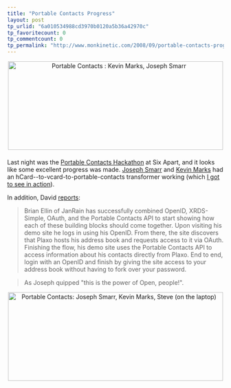 ```yaml
---
title: "Portable Contacts Progress"
layout: post
tp_urlid: "6a010534988cd3970b0120a5b36a42970c"
tp_favoritecount: 0
tp_commentcount: 0
tp_permalink: "http://www.monkinetic.com/2008/09/portable-contacts-progress.html"
---
```

<span class="mt-enclosure mt-enclosure-image" style="display: inline;"><img  alt="Portable Contacts : Kevin Marks, Joseph Smarr" class="mt-image-center at-xid-6a010534988cd3970b0120a5b36a48970c " height="206" src="http://steveivy.typepad.com/.a/6a010534988cd3970b0120a5b36a48970c-pi" style="text-align: center; display: block; margin: 0 auto 20px;" width="500" /></span>

Last night was the [Portable Contacts Hackathon](http://radar.oreilly.com/2008/09/portable-contacts-api-starts-t.html) at Six Apart, and it looks like some excellent progress was made. [Joseph Smarr](http://josephsmarr.com/) and [Kevin Marks](http://kevinmarks.com) had an hCard--to-vcard-to-portable-contacts transformer working (which [I got to see in action](http://flickr.com/photos/56624456@N00/2846876437/)).

In addition, David [reports](http://radar.oreilly.com/2008/09/portable-contacts-api-starts-t.html):

>Brian Ellin of JanRain has successfully combined OpenID, XRDS-Simple, OAuth, and the Portable Contacts API to start showing how each of these building blocks should come together. Upon visiting his demo site he logs in using his OpenID. From there, the site discovers that Plaxo hosts his address book and requests access to it via OAuth. Finishing the flow, his demo site uses the Portable Contacts API to access information about his contacts directly from Plaxo. End to end, login with an OpenID and finish by giving the site access to your address book without having to fork over your password.

>As Joseph quipped "this is the power of Open, people!".

<span class="mt-enclosure mt-enclosure-image" style="display: inline;"><img  alt="Portable Contacts: Joseph Smarr, Kevin Marks, Steve (on the laptop)" class="mt-image-center at-xid-6a010534988cd3970b0120a5b36a7e970c " height="206" src="http://steveivy.typepad.com/.a/6a010534988cd3970b0120a5b36a7e970c-pi" style="text-align: center; display: block; margin: 0 auto 20px;" width="500" /></span>

